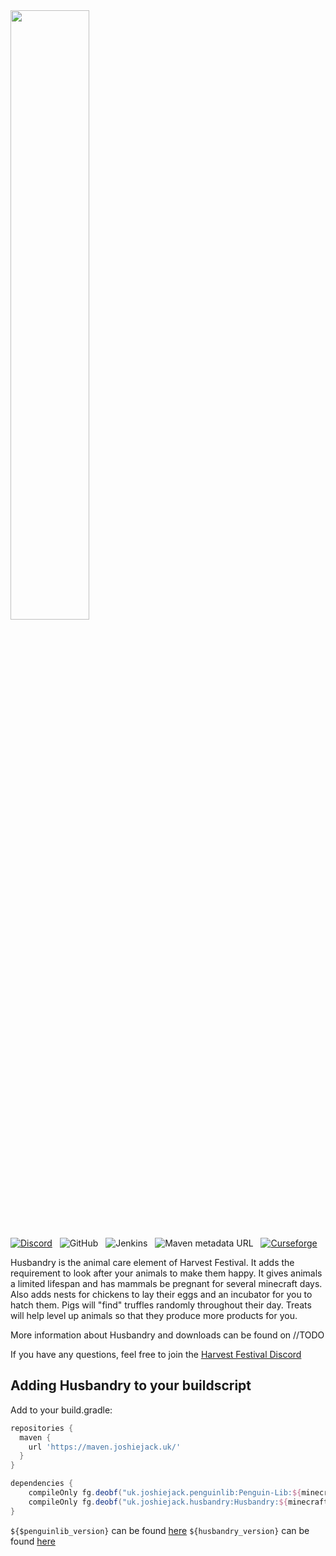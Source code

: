 <img src="https://harvestfestivalwiki.com/images/e/ea/Husbandry_Logo.svg" width="50%">

[![Discord](https://img.shields.io/discord/227497118498029569?style=plastic&colorB=7289DA&logo=discord&logoColor=white)](http://discord.gg/0vVjLvWg5kyQwnHG) &nbsp; ![GitHub](https://img.shields.io/github/license/Harvest-Festival/Husbandry?color=%23990000&style=plastic) &nbsp; ![Jenkins](https://img.shields.io/jenkins/build?jobUrl=https%3A%2F%2Fjenkins.joshiejack.uk%2Fjob%2FHusbandry%2F&style=plastic) &nbsp; ![Maven metadata URL](https://img.shields.io/maven-metadata/v?metadataUrl=https%3A%2F%2Fmaven.joshiejack.uk%2Fuk%2Fjoshiejack%2Fhusbandry%2FHusbandry%2Fmaven-metadata.xml&style=plastic) &nbsp; [![Curseforge](http://cf.way2muchnoise.eu/full_husbandry_downloads.svg)](https://www.curseforge.com/minecraft/mc-mods/husbandry)

Husbandry is the animal care element of Harvest Festival. It adds the requirement to look after your animals to make them happy. It gives animals a limited lifespan and has mammals be pregnant for several minecraft days. Also adds nests for chickens to lay their eggs and an incubator for you to hatch them. Pigs will "find" truffles randomly throughout their day. Treats will help level up animals so that they produce more products for you.

More information about Husbandry and downloads can be found on //TODO

If you have any questions, feel free to join the [Harvest Festival Discord](https://discord.gg/MRZAyze)

Adding Husbandry to your buildscript
---
Add to your build.gradle:
```gradle
repositories {
  maven {
    url 'https://maven.joshiejack.uk/'
  }
}

dependencies {
    compileOnly fg.deobf("uk.joshiejack.penguinlib:Penguin-Lib:${minecraft_version}-${penguinlib_version}")
    compileOnly fg.deobf("uk.joshiejack.husbandry:Husbandry:${minecraft_version}-${husbandry_version}")
}
```

`${$penguinlib_version}` can be found [here](https://maven.joshiejack.uk/uk/joshiejack/penguinlib/Penguin-Lib/)
`${husbandry_version}` can be found [here](https://maven.joshiejack.uk/uk/joshiejack/husbandry/Husbandry/)
